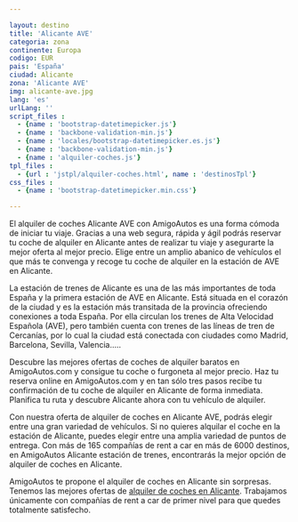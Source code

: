 ```yaml
---

layout: destino
title: 'Alicante AVE'
categoria: zona
continente: Europa
codigo: EUR
pais: 'España'
ciudad: Alicante
zona: 'Alicante AVE'
img: alicante-ave.jpg
lang: 'es'
urlLang: ''
script_files : 
  - {name : 'bootstrap-datetimepicker.js'}
  - {name : 'backbone-validation-min.js'}
  - {name : 'locales/bootstrap-datetimepicker.es.js'}
  - {name : 'backbone-validation-min.js'}
  - {name : 'alquiler-coches.js'}
tpl_files : 
  - {url : 'jstpl/alquiler-coches.html', name : 'destinosTpl'}
css_files : 
  - {name : 'bootstrap-datetimepicker.min.css'}  

---
```



El alquiler de coches Alicante AVE con AmigoAutos es una forma cómoda de iniciar tu viaje. Gracias a una web segura, rápida y ágil podrás reservar tu coche de alquiler en Alicante antes de realizar tu viaje y asegurarte la mejor oferta al mejor precio. Elige entre un amplio abanico de vehículos el que más te convenga y recoge tu coche de alquiler en la estación de AVE en Alicante.<br>

La estación de trenes de Alicante es una de las más importantes de toda España y la primera estación de AVE en Alicante. Está situada en el corazón de la ciudad y es la estación más transitada de la provincia ofreciendo conexiones a toda España. Por ella circulan los trenes de Alta Velocidad Española (AVE), pero también cuenta con trenes de las líneas de tren de Cercanías, por lo cual la ciudad está conectada con ciudades como Madrid, Barcelona, Sevilla, Valencia…..<br>

Descubre las mejores ofertas de coches de alquiler baratos en AmigoAutos.com y consigue tu coche o furgoneta al mejor precio. Haz tu reserva online en AmigoAutos.com y en tan sólo tres pasos recibe tu confirmación de tu coche de alquiler en Alicante de forma inmediata. Planifica tu ruta y descubre Alicante ahora con tu vehículo de alquiler. 

Con nuestra oferta de alquiler de coches en Alicante AVE, podrás elegir entre una gran variedad de vehículos. Si no quieres alquilar el coche en la estación de Alicante, puedes elegir entre una amplia variedad de puntos de entrega. Con más de 165 compañías de rent a car en más de 6000 destinos, en AmigoAutos Alicante estación de trenes, encontrarás la mejor opción de alquiler de coches en Alicante.<br>

AmigoAutos te propone el alquiler de coches en Alicante sin sorpresas. Tenemos las mejores ofertas de [alquiler de coches en Alicante](../..). Trabajamos únicamente con compañías de rent a car de primer nivel para que quedes totalmente satisfecho.

